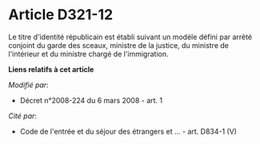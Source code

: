 # Article D321-12

Le titre d'identité républicain est établi suivant un modèle défini par arrêté conjoint du garde des sceaux, ministre de la
justice, du ministre de l'intérieur et du ministre chargé de l'immigration.

**Liens relatifs à cet article**

_Modifié par_:

  - Décret n°2008-224 du 6 mars 2008 - art. 1

_Cité par_:

  - Code de l'entrée et du séjour des étrangers et ... - art. D834-1 (V)
